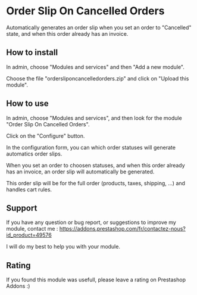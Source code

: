 # Order Slip On Cancelled Orders

Automatically generates an order slip when you set an order to "Cancelled" state, and when this order already has an invoice.

## How to install

In admin, choose "Modules and services" and then "Add a new module". 

Choose the file "ordersliponcancelledorders.zip" and click on "Upload this module".

## How to use

In admin, choose "Modules and services", and then look for the module "Order Slip On Cancelled Orders".

Click on the "Configure" button.

In the configuration form, you can which order statuses will generate automatics order slips.

When you set an order to choosen statuses, and when this order already has an invoice, an order slip will automatically be generated.

This order slip will be for the full order (products, taxes, shipping, ...) and handles cart rules.

## Support

If you have any question or bug report, or suggestions to improve my module, contact me : https://addons.prestashop.com/fr/contactez-nous?id_product=49576

I will do my best to help you with your module.

## Rating

If you found this module was usefull, please leave a rating on Prestashop Addons :)